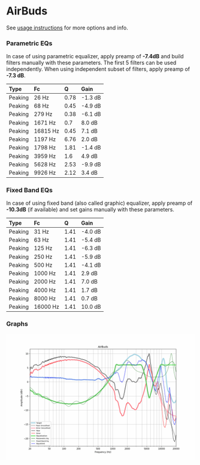 # AirBuds
See [usage instructions](https://github.com/jaakkopasanen/AutoEq#usage) for more options and info.

### Parametric EQs
In case of using parametric equalizer, apply preamp of **-7.4dB** and build filters manually
with these parameters. The first 5 filters can be used independently.
When using independent subset of filters, apply preamp of **-7.3 dB**.

| Type    | Fc       |    Q | Gain    |
|:--------|:---------|:-----|:--------|
| Peaking | 26 Hz    | 0.78 | -1.3 dB |
| Peaking | 68 Hz    | 0.45 | -4.9 dB |
| Peaking | 279 Hz   | 0.38 | -6.1 dB |
| Peaking | 1671 Hz  | 0.7  | 8.0 dB  |
| Peaking | 16815 Hz | 0.45 | 7.1 dB  |
| Peaking | 1197 Hz  | 6.76 | 2.0 dB  |
| Peaking | 1798 Hz  | 1.81 | -1.4 dB |
| Peaking | 3959 Hz  | 1.6  | 4.9 dB  |
| Peaking | 5628 Hz  | 2.53 | -9.9 dB |
| Peaking | 9926 Hz  | 2.12 | 3.4 dB  |

### Fixed Band EQs
In case of using fixed band (also called graphic) equalizer, apply preamp of **-10.3dB**
(if available) and set gains manually with these parameters.

| Type    | Fc       |    Q | Gain    |
|:--------|:---------|:-----|:--------|
| Peaking | 31 Hz    | 1.41 | -4.0 dB |
| Peaking | 63 Hz    | 1.41 | -5.4 dB |
| Peaking | 125 Hz   | 1.41 | -6.3 dB |
| Peaking | 250 Hz   | 1.41 | -5.9 dB |
| Peaking | 500 Hz   | 1.41 | -4.1 dB |
| Peaking | 1000 Hz  | 1.41 | 2.9 dB  |
| Peaking | 2000 Hz  | 1.41 | 7.0 dB  |
| Peaking | 4000 Hz  | 1.41 | 1.7 dB  |
| Peaking | 8000 Hz  | 1.41 | 0.7 dB  |
| Peaking | 16000 Hz | 1.41 | 10.0 dB |

### Graphs
![](./AirBuds.png)